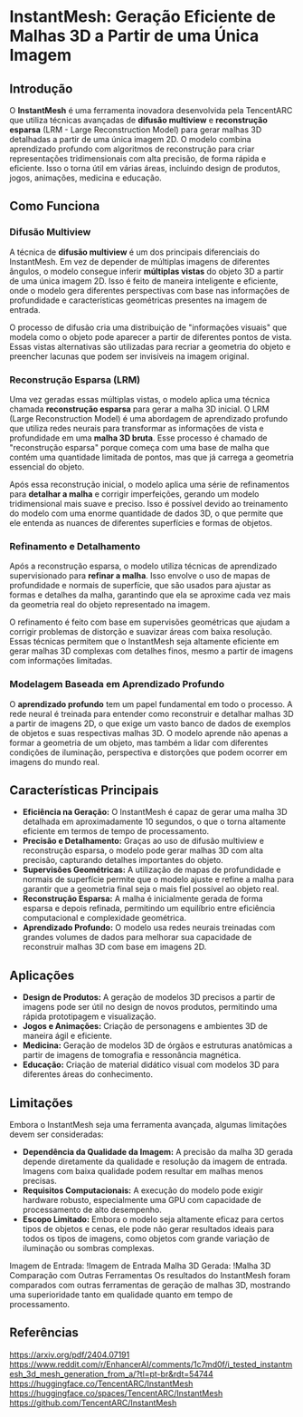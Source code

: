 # InstantMesh: Geração Eficiente de Malhas 3D a Partir de uma Única Imagem

## Introdução

O **InstantMesh** é uma ferramenta inovadora desenvolvida pela TencentARC que utiliza técnicas avançadas de **difusão multiview** e **reconstrução esparsa** (LRM - Large Reconstruction Model) para gerar malhas 3D detalhadas a partir de uma única imagem 2D. O modelo combina aprendizado profundo com algoritmos de reconstrução para criar representações tridimensionais com alta precisão, de forma rápida e eficiente. Isso o torna útil em várias áreas, incluindo design de produtos, jogos, animações, medicina e educação.

## Como Funciona

### Difusão Multiview

A técnica de **difusão multiview** é um dos principais diferenciais do InstantMesh. Em vez de depender de múltiplas imagens de diferentes ângulos, o modelo consegue inferir **múltiplas vistas** do objeto 3D a partir de uma única imagem 2D. Isso é feito de maneira inteligente e eficiente, onde o modelo gera diferentes perspectivas com base nas informações de profundidade e características geométricas presentes na imagem de entrada.

O processo de difusão cria uma distribuição de "informações visuais" que modela como o objeto pode aparecer a partir de diferentes pontos de vista. Essas vistas alternativas são utilizadas para recriar a geometria do objeto e preencher lacunas que podem ser invisíveis na imagem original.

### Reconstrução Esparsa (LRM)

Uma vez geradas essas múltiplas vistas, o modelo aplica uma técnica chamada **reconstrução esparsa** para gerar a malha 3D inicial. O LRM (Large Reconstruction Model) é uma abordagem de aprendizado profundo que utiliza redes neurais para transformar as informações de vista e profundidade em uma **malha 3D bruta**. Esse processo é chamado de "reconstrução esparsa" porque começa com uma base de malha que contém uma quantidade limitada de pontos, mas que já carrega a geometria essencial do objeto.

Após essa reconstrução inicial, o modelo aplica uma série de refinamentos para **detalhar a malha** e corrigir imperfeições, gerando um modelo tridimensional mais suave e preciso. Isso é possível devido ao treinamento do modelo com uma enorme quantidade de dados 3D, o que permite que ele entenda as nuances de diferentes superfícies e formas de objetos.

### Refinamento e Detalhamento

Após a reconstrução esparsa, o modelo utiliza técnicas de aprendizado supervisionado para **refinar a malha**. Isso envolve o uso de mapas de profundidade e normais de superfície, que são usados para ajustar as formas e detalhes da malha, garantindo que ela se aproxime cada vez mais da geometria real do objeto representado na imagem.

O refinamento é feito com base em supervisões geométricas que ajudam a corrigir problemas de distorção e suavizar áreas com baixa resolução. Essas técnicas permitem que o InstantMesh seja altamente eficiente em gerar malhas 3D complexas com detalhes finos, mesmo a partir de imagens com informações limitadas.

### Modelagem Baseada em Aprendizado Profundo

O **aprendizado profundo** tem um papel fundamental em todo o processo. A rede neural é treinada para entender como reconstruir e detalhar malhas 3D a partir de imagens 2D, o que exige um vasto banco de dados de exemplos de objetos e suas respectivas malhas 3D. O modelo aprende não apenas a formar a geometria de um objeto, mas também a lidar com diferentes condições de iluminação, perspectiva e distorções que podem ocorrer em imagens do mundo real.

## Características Principais

- **Eficiência na Geração:** O InstantMesh é capaz de gerar uma malha 3D detalhada em aproximadamente 10 segundos, o que o torna altamente eficiente em termos de tempo de processamento.
- **Precisão e Detalhamento:** Graças ao uso de difusão multiview e reconstrução esparsa, o modelo pode gerar malhas 3D com alta precisão, capturando detalhes importantes do objeto.
- **Supervisões Geométricas:** A utilização de mapas de profundidade e normais de superfície permite que o modelo ajuste e refine a malha para garantir que a geometria final seja o mais fiel possível ao objeto real.
- **Reconstrução Esparsa:** A malha é inicialmente gerada de forma esparsa e depois refinada, permitindo um equilíbrio entre eficiência computacional e complexidade geométrica.
- **Aprendizado Profundo:** O modelo usa redes neurais treinadas com grandes volumes de dados para melhorar sua capacidade de reconstruir malhas 3D com base em imagens 2D.

## Aplicações

- **Design de Produtos:** A geração de modelos 3D precisos a partir de imagens pode ser útil no design de novos produtos, permitindo uma rápida prototipagem e visualização.
- **Jogos e Animações:** Criação de personagens e ambientes 3D de maneira ágil e eficiente.
- **Medicina:** Geração de modelos 3D de órgãos e estruturas anatômicas a partir de imagens de tomografia e ressonância magnética.
- **Educação:** Criação de material didático visual com modelos 3D para diferentes áreas do conhecimento.

## Limitações

Embora o InstantMesh seja uma ferramenta avançada, algumas limitações devem ser consideradas:

- **Dependência da Qualidade da Imagem:** A precisão da malha 3D gerada depende diretamente da qualidade e resolução da imagem de entrada. Imagens com baixa qualidade podem resultar em malhas menos precisas.
- **Requisitos Computacionais:** A execução do modelo pode exigir hardware robusto, especialmente uma GPU com capacidade de processamento de alto desempenho.
- **Escopo Limitado:** Embora o modelo seja altamente eficaz para certos tipos de objetos e cenas, ele pode não gerar resultados ideais para todos os tipos de imagens, como objetos com grande variação de iluminação ou sombras complexas.

Imagem de Entrada: !Imagem de Entrada
Malha 3D Gerada: !Malha 3D
Comparação com Outras Ferramentas
Os resultados do InstantMesh foram comparados com outras ferramentas de geração de malhas 3D, mostrando uma superioridade tanto em qualidade quanto em tempo de processamento.

## Referências
https://arxiv.org/pdf/2404.07191
https://www.reddit.com/r/EnhancerAI/comments/1c7md0f/i_tested_instantmesh_3d_mesh_generation_from_a/?tl=pt-br&rdt=54744
https://huggingface.co/TencentARC/InstantMesh
https://huggingface.co/spaces/TencentARC/InstantMesh
https://github.com/TencentARC/InstantMesh

